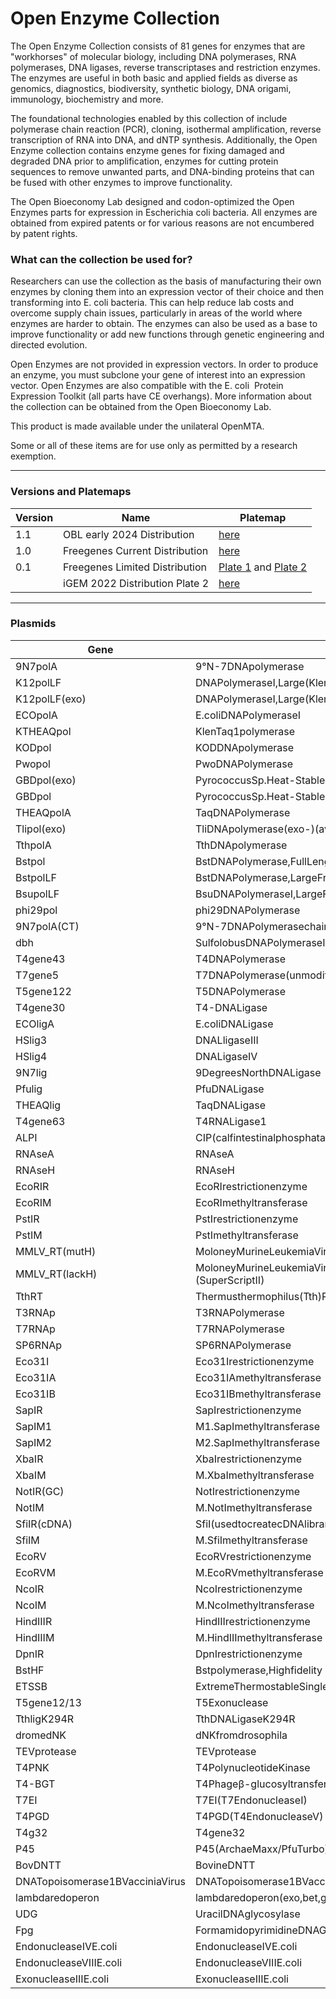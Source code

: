 # Open Enzyme Collection

The Open Enzyme Collection consists of 81 genes for enzymes that are "workhorses" of molecular biology, including DNA polymerases, RNA polymerases,
DNA ligases, reverse transcriptases and restriction enzymes. The enzymes are useful in both basic and applied fields as diverse as genomics, diagnostics,
biodiversity, synthetic biology, DNA origami, immunology, biochemistry and more.

The foundational technologies enabled by this collection of include polymerase chain reaction (PCR), cloning, isothermal amplification, reverse transcription
of RNA into DNA, and dNTP synthesis. Additionally, the Open Enzyme collection contains enzyme genes for fixing damaged and degraded DNA prior to amplification,
enzymes for cutting protein sequences to remove unwanted parts, and DNA-binding proteins that can be fused with other enzymes to improve functionality.

The Open Bioeconomy Lab designed and codon-optimized the Open Enzymes parts for expression in Escherichia coli bacteria.
All enzymes are obtained from expired patents or for various reasons are not encumbered by patent rights.

### What can the collection be used for?

Researchers can use the collection as the basis of manufacturing their own enzymes by cloning them into an expression vector of their choice and then
transforming into E. coli bacteria. This can help reduce lab costs and overcome supply chain issues, particularly in areas of the world where enzymes
are harder to obtain. The enzymes can also be used as a base to improve functionality or add new functions through genetic engineering and directed evolution.

Open Enzymes are not provided in expression vectors. In order to produce an enzyme, you must subclone your gene of interest into an expression vector.
Open Enzymes are also compatible with the ﻿E. coli ﻿ Protein Expression Toolkit (all parts have CE overhangs). More information about the collection can be
obtained from the Open Bioeconomy Lab.

This product is made available under the unilateral OpenMTA.

Some or all of these items are for use only as permitted by a research exemption.

---

### Versions and Platemaps

|Version|Name|Platemap|
|---|---|---|
|1.1|OBL early 2024 Distribution|[here](https://github.com/Reclone-org/Open-DNA-Collections/blob/main/Open%20Enzyme%20Collection/Platemaps/OEC_v1_1.csv)|
|1.0|Freegenes Current Distribution|[here](https://github.com/Reclone-org/Open-DNA-Collections/tree/main/Open%20Enzyme%20Collection/Platemaps/OEC-v1_0.csv)|
|0.1|Freegenes Limited Distribution|[Plate 1](https://github.com/Reclone-org/Open-DNA-Collections/tree/main/Open%20Enzyme%20Collection/Platemaps/OEC-v0_1-1.csv) and [Plate 2](https://github.com/Reclone-org/Open-DNA-Collections/tree/main/Open%20Enzyme%20Collection/Platemaps/OEC-v0_1-2.csv)|
||iGEM 2022 Distribution Plate 2|[here](https://cdn.shopify.com/s/files/1/0368/2444/9068/files/iGEM_2022_distribution_kit_plate_2_FreeGenes_parts_plate_map.csv?v=1656608514)|

---

### Plasmids

|Gene|Name|Freegenes ID|
|---|---|---|
| 9N7polA | 9°N-7DNApolymerase | [BBF10K_003247](https://github.com/Reclone-org/Open-DNA-Collections/blob/main/Open%20Enzyme%20Collection/Plasmids_Genbank/BBF10K_003247.gb) |
| K12polLF | DNAPolymeraseI,Large(Klenow)Fragment | [BBF10K_003248](https://github.com/Reclone-org/Open-DNA-Collections/blob/main/Open%20Enzyme%20Collection/Plasmids_Genbank/BBF10K_003248.gb) |
| K12polLF(exo) | DNAPolymeraseI,Large(Klenow)Fragment(3′→5′exo-) | [BBF10K_003249](https://github.com/Reclone-org/Open-DNA-Collections/blob/main/Open%20Enzyme%20Collection/Plasmids_Genbank/BBF10K_003249.gb) |
| ECOpolA | E.coliDNAPolymeraseI | [BBF10K_003250](https://github.com/Reclone-org/Open-DNA-Collections/blob/main/Open%20Enzyme%20Collection/Plasmids_Genbank/BBF10K_003250.gb) |
| KTHEAQpol | KlenTaq1polymerase | [BBF10K_003251](https://github.com/Reclone-org/Open-DNA-Collections/blob/main/Open%20Enzyme%20Collection/Plasmids_Genbank/BBF10K_003251.gb) |
| KODpol | KODDNApolymerase | [BBF10K_003252](https://github.com/Reclone-org/Open-DNA-Collections/blob/main/Open%20Enzyme%20Collection/Plasmids_Genbank/BBF10K_003252.gb) |
| Pwopol | PwoDNAPolymerase | [BBF10K_003254](https://github.com/Reclone-org/Open-DNA-Collections/blob/main/Open%20Enzyme%20Collection/Plasmids_Genbank/BBF10K_003254.gb) |
| GBDpol(exo) | PyrococcusSp.Heat-Stable(exo–)DNAPolymerase(DeepVent™(exo–)DNAPolymeraseatNEB) | [BBF10K_003255](https://github.com/Reclone-org/Open-DNA-Collections/blob/main/Open%20Enzyme%20Collection/Plasmids_Genbank/BBF10K_003255.gb) |
| GBDpol | PyrococcusSp.Heat-StableDNAPolymerase(DeepVent™atNEB) | [BBF10K_003256](https://github.com/Reclone-org/Open-DNA-Collections/blob/main/Open%20Enzyme%20Collection/Plasmids_Genbank/BBF10K_003256.gb) |
| THEAQpolA | TaqDNAPolymerase | [BBF10K_003257](https://github.com/Reclone-org/Open-DNA-Collections/blob/main/Open%20Enzyme%20Collection/Plasmids_Genbank/BBF10K_003257.gb) |
| Tlipol(exo) | TliDNApolymerase(exo-)(availablefromNEBasVentR®(exo-)DNAPolymerase) | [BBF10K_003259](https://github.com/Reclone-org/Open-DNA-Collections/blob/main/Open%20Enzyme%20Collection/Plasmids_Genbank/BBF10K_003259.gb) |
| TthpolA | TthDNApolymerase | [BBF10K_003260](https://github.com/Reclone-org/Open-DNA-Collections/blob/main/Open%20Enzyme%20Collection/Plasmids_Genbank/BBF10K_003260.gb) |
| Bstpol | BstDNAPolymerase,FullLength | [BBF10K_003261](https://github.com/Reclone-org/Open-DNA-Collections/blob/main/Open%20Enzyme%20Collection/Plasmids_Genbank/BBF10K_003261.gb) |
| BstpolLF | BstDNAPolymerase,LargeFragment | [BBF10K_003262](https://github.com/Reclone-org/Open-DNA-Collections/blob/main/Open%20Enzyme%20Collection/Plasmids_Genbank/BBF10K_003262.gb) |
| BsupolLF | BsuDNAPolymeraseI,LargeFragment | [BBF10K_003263](https://github.com/Reclone-org/Open-DNA-Collections/blob/main/Open%20Enzyme%20Collection/Plasmids_Genbank/BBF10K_003263.gb) |
| phi29pol | phi29DNAPolymerase | [BBF10K_003264](https://github.com/Reclone-org/Open-DNA-Collections/blob/main/Open%20Enzyme%20Collection/Plasmids_Genbank/BBF10K_003264.gb) |
| 9N7polA(CT) | 9°N-7DNAPolymerasechainterminating(NEB>TherminatorDNAPol) | [BBF10K_003265](https://github.com/Reclone-org/Open-DNA-Collections/blob/main/Open%20Enzyme%20Collection/Plasmids_Genbank/BBF10K_003265.gb) |
| dbh | SulfolobusDNAPolymeraseIV | [BBF10K_003266](https://github.com/Reclone-org/Open-DNA-Collections/blob/main/Open%20Enzyme%20Collection/Plasmids_Genbank/BBF10K_003266.gb) |
| T4gene43 | T4DNAPolymerase | [BBF10K_003267](https://github.com/Reclone-org/Open-DNA-Collections/blob/main/Open%20Enzyme%20Collection/Plasmids_Genbank/BBF10K_003267.gb) |
| T7gene5 | T7DNAPolymerase(unmodified) | [BBF10K_003268](https://github.com/Reclone-org/Open-DNA-Collections/blob/main/Open%20Enzyme%20Collection/Plasmids_Genbank/BBF10K_003268.gb) |
| T5gene122 | T5DNAPolymerase | [BBF10K_003269](https://github.com/Reclone-org/Open-DNA-Collections/blob/main/Open%20Enzyme%20Collection/Plasmids_Genbank/BBF10K_003269.gb) |
| T4gene30 | T4-DNALigase | [BBF10K_003270](https://github.com/Reclone-org/Open-DNA-Collections/blob/main/Open%20Enzyme%20Collection/Plasmids_Genbank/BBF10K_003270.gb) |
| ECOligA | E.coliDNALigase | [BBF10K_003271](https://github.com/Reclone-org/Open-DNA-Collections/blob/main/Open%20Enzyme%20Collection/Plasmids_Genbank/BBF10K_003271.gb) |
| HSlig3 | DNALligaseIII | [BBF10K_003272](https://github.com/Reclone-org/Open-DNA-Collections/blob/main/Open%20Enzyme%20Collection/Plasmids_Genbank/BBF10K_003272.gb) |
| HSlig4 | DNALigaseIV | [BBF10K_003273](https://github.com/Reclone-org/Open-DNA-Collections/blob/main/Open%20Enzyme%20Collection/Plasmids_Genbank/BBF10K_003273.gb) |
| 9N7lig | 9DegreesNorthDNALigase | [BBF10K_003274](https://github.com/Reclone-org/Open-DNA-Collections/blob/main/Open%20Enzyme%20Collection/Plasmids_Genbank/BBF10K_003274.gb) |
| Pfulig | PfuDNALigase | [BBF10K_003275](https://github.com/Reclone-org/Open-DNA-Collections/blob/main/Open%20Enzyme%20Collection/Plasmids_Genbank/BBF10K_003275.gb) |
| THEAQlig | TaqDNALigase | [BBF10K_003276](https://github.com/Reclone-org/Open-DNA-Collections/blob/main/Open%20Enzyme%20Collection/Plasmids_Genbank/BBF10K_003276.gb) |
| T4gene63 | T4RNALigase1 | [BBF10K_003277](https://github.com/Reclone-org/Open-DNA-Collections/blob/main/Open%20Enzyme%20Collection/Plasmids_Genbank/BBF10K_003277.gb) |
| ALPI | CIP(calfintestinalphosphatase) | [BBF10K_003278](https://github.com/Reclone-org/Open-DNA-Collections/blob/main/Open%20Enzyme%20Collection/Plasmids_Genbank/BBF10K_003278.gb) |
| RNAseA | RNAseA | [BBF10K_003279](https://github.com/Reclone-org/Open-DNA-Collections/blob/main/Open%20Enzyme%20Collection/Plasmids_Genbank/BBF10K_003279.gb) |
| RNAseH | RNAseH | [BBF10K_003280](https://github.com/Reclone-org/Open-DNA-Collections/blob/main/Open%20Enzyme%20Collection/Plasmids_Genbank/BBF10K_003280.gb) |
| EcoRIR | EcoRIrestrictionenzyme | [BBF10K_003281](https://github.com/Reclone-org/Open-DNA-Collections/blob/main/Open%20Enzyme%20Collection/Plasmids_Genbank/BBF10K_003281.gb) |
| EcoRIM | EcoRImethyltransferase | [BBF10K_003282](https://github.com/Reclone-org/Open-DNA-Collections/blob/main/Open%20Enzyme%20Collection/Plasmids_Genbank/BBF10K_003282.gb) |
| PstIR | PstIrestrictionenzyme | [BBF10K_003283](https://github.com/Reclone-org/Open-DNA-Collections/blob/main/Open%20Enzyme%20Collection/Plasmids_Genbank/BBF10K_003283.gb) |
| PstIM | PstImethyltransferase | [BBF10K_003284](https://github.com/Reclone-org/Open-DNA-Collections/blob/main/Open%20Enzyme%20Collection/Plasmids_Genbank/BBF10K_003284.gb) |
| MMLV_RT(mutH) | MoloneyMurineLeukemiaVirus(MMLV)ReverseTranscriptase(RNAseHdeactivatedby3mutations) | [BBF10K_003285](https://github.com/Reclone-org/Open-DNA-Collections/blob/main/Open%20Enzyme%20Collection/Plasmids_Genbank/BBF10K_003285.gb) |
| MMLV_RT(lackH) | MoloneyMurineLeukemiaVirus(MMLV)ReverseTranscriptaseRNaseH-(lackingRNaseHdomain)(SuperScriptII) | [BBF10K_003286](https://github.com/Reclone-org/Open-DNA-Collections/blob/main/Open%20Enzyme%20Collection/Plasmids_Genbank/BBF10K_003286.gb) |
| TthRT | Thermusthermophilus(Tth)RT | [BBF10K_003287](https://github.com/Reclone-org/Open-DNA-Collections/blob/main/Open%20Enzyme%20Collection/Plasmids_Genbank/BBF10K_003287.gb) |
| T3RNAp | T3RNAPolymerase | [BBF10K_003289](https://github.com/Reclone-org/Open-DNA-Collections/blob/main/Open%20Enzyme%20Collection/Plasmids_Genbank/BBF10K_003289.gb) |
| T7RNAp | T7RNAPolymerase | [BBF10K_003290](https://github.com/Reclone-org/Open-DNA-Collections/blob/main/Open%20Enzyme%20Collection/Plasmids_Genbank/BBF10K_003290.gb) |
| SP6RNAp | SP6RNAPolymerase | [BBF10K_003291](https://github.com/Reclone-org/Open-DNA-Collections/blob/main/Open%20Enzyme%20Collection/Plasmids_Genbank/BBF10K_003291.gb) |
| Eco31I | Eco31Irestrictionenzyme | [BBF10K_003292](https://github.com/Reclone-org/Open-DNA-Collections/blob/main/Open%20Enzyme%20Collection/Plasmids_Genbank/BBF10K_003292.gb) |
| Eco31IA | Eco31IAmethyltransferase | [BBF10K_003293](https://github.com/Reclone-org/Open-DNA-Collections/blob/main/Open%20Enzyme%20Collection/Plasmids_Genbank/BBF10K_003293.gb) |
| Eco31IB | Eco31IBmethyltransferase | [BBF10K_003294](https://github.com/Reclone-org/Open-DNA-Collections/blob/main/Open%20Enzyme%20Collection/Plasmids_Genbank/BBF10K_003294.gb) |
| SapIR | SapIrestrictionenzyme | [BBF10K_003295](https://github.com/Reclone-org/Open-DNA-Collections/blob/main/Open%20Enzyme%20Collection/Plasmids_Genbank/BBF10K_003295.gb) |
| SapIM1 | M1.SapImethyltransferase | [BBF10K_003296](https://github.com/Reclone-org/Open-DNA-Collections/blob/main/Open%20Enzyme%20Collection/Plasmids_Genbank/BBF10K_003296.gb) |
| SapIM2 | M2.SapImethyltransferase | [BBF10K_003297](https://github.com/Reclone-org/Open-DNA-Collections/blob/main/Open%20Enzyme%20Collection/Plasmids_Genbank/BBF10K_003297.gb) |
| XbaIR | XbaIrestrictionenzyme | [BBF10K_003298](https://github.com/Reclone-org/Open-DNA-Collections/blob/main/Open%20Enzyme%20Collection/Plasmids_Genbank/BBF10K_003298.gb) |
| XbaIM | M.XbaImethyltransferase | [BBF10K_003299](https://github.com/Reclone-org/Open-DNA-Collections/blob/main/Open%20Enzyme%20Collection/Plasmids_Genbank/BBF10K_003299.gb) |
| NotIR(GC) | NotIrestrictionenzyme | [BBF10K_003300](https://github.com/Reclone-org/Open-DNA-Collections/blob/main/Open%20Enzyme%20Collection/Plasmids_Genbank/BBF10K_003300.gb) |
| NotIM | M.NotImethyltransferase | [BBF10K_003301](https://github.com/Reclone-org/Open-DNA-Collections/blob/main/Open%20Enzyme%20Collection/Plasmids_Genbank/BBF10K_003301.gb) |
| SfiIR(cDNA) | SfiI(usedtocreatecDNAlibraries) | [BBF10K_003302](https://github.com/Reclone-org/Open-DNA-Collections/blob/main/Open%20Enzyme%20Collection/Plasmids_Genbank/BBF10K_003302.gb) |
| SfiIM | M.SfiImethyltransferase | [BBF10K_003303](https://github.com/Reclone-org/Open-DNA-Collections/blob/main/Open%20Enzyme%20Collection/Plasmids_Genbank/BBF10K_003303.gb) |
| EcoRV | EcoRVrestrictionenzyme | [BBF10K_003304](https://github.com/Reclone-org/Open-DNA-Collections/blob/main/Open%20Enzyme%20Collection/Plasmids_Genbank/BBF10K_003304.gb) |
| EcoRVM | M.EcoRVmethyltransferase | [BBF10K_003305](https://github.com/Reclone-org/Open-DNA-Collections/blob/main/Open%20Enzyme%20Collection/Plasmids_Genbank/BBF10K_003305.gb) |
| NcoIR | NcoIrestrictionenzyme | [BBF10K_003306](https://github.com/Reclone-org/Open-DNA-Collections/blob/main/Open%20Enzyme%20Collection/Plasmids_Genbank/BBF10K_003306.gb) |
| NcoIM | M.NcoImethyltransferase | [BBF10K_003307](https://github.com/Reclone-org/Open-DNA-Collections/blob/main/Open%20Enzyme%20Collection/Plasmids_Genbank/BBF10K_003307.gb) |
| HindIIIR | HindIIIrestrictionenzyme | [BBF10K_003308](https://github.com/Reclone-org/Open-DNA-Collections/blob/main/Open%20Enzyme%20Collection/Plasmids_Genbank/BBF10K_003308.gb) |
| HindIIIM | M.HindIIImethyltransferase | [BBF10K_003309](https://github.com/Reclone-org/Open-DNA-Collections/blob/main/Open%20Enzyme%20Collection/Plasmids_Genbank/BBF10K_003309.gb) |
| DpnIR | DpnIrestrictionenzyme | [BBF10K_003310](https://github.com/Reclone-org/Open-DNA-Collections/blob/main/Open%20Enzyme%20Collection/Plasmids_Genbank/BBF10K_003310.gb) |
| BstHF | Bstpolymerase,Highfidelity | [BBF10K_003311](https://github.com/Reclone-org/Open-DNA-Collections/blob/main/Open%20Enzyme%20Collection/Plasmids_Genbank/BBF10K_003311.gb) |
| ETSSB | ExtremeThermostableSingle-StrandedDNABindingProtein | [BBF10K_003312](https://github.com/Reclone-org/Open-DNA-Collections/blob/main/Open%20Enzyme%20Collection/Plasmids_Genbank/BBF10K_003312.gb) |
| T5gene12/13 | T5Exonuclease | [BBF10K_003313](https://github.com/Reclone-org/Open-DNA-Collections/blob/main/Open%20Enzyme%20Collection/Plasmids_Genbank/BBF10K_003313.gb) |
| TthligK294R | TthDNALigaseK294R | [BBF10K_003314](https://github.com/Reclone-org/Open-DNA-Collections/blob/main/Open%20Enzyme%20Collection/Plasmids_Genbank/BBF10K_003314.gb) |
| dromedNK | dNKfromdrosophila | [BBF10K_003315](https://github.com/Reclone-org/Open-DNA-Collections/blob/main/Open%20Enzyme%20Collection/Plasmids_Genbank/BBF10K_003315.gb) |
| TEVprotease | TEVprotease | [BBF10K_003316](https://github.com/Reclone-org/Open-DNA-Collections/blob/main/Open%20Enzyme%20Collection/Plasmids_Genbank/BBF10K_003316.gb) |
| T4PNK | T4PolynucleotideKinase | [BBF10K_003317](https://github.com/Reclone-org/Open-DNA-Collections/blob/main/Open%20Enzyme%20Collection/Plasmids_Genbank/BBF10K_003317.gb) |
| T4-BGT | T4Phageβ-glucosyltransferase | [BBF10K_003318](https://github.com/Reclone-org/Open-DNA-Collections/blob/main/Open%20Enzyme%20Collection/Plasmids_Genbank/BBF10K_003318.gb) |
| T7EI | T7EI(T7EndonucleaseI) | [BBF10K_003319](https://github.com/Reclone-org/Open-DNA-Collections/blob/main/Open%20Enzyme%20Collection/Plasmids_Genbank/BBF10K_003319.gb) |
| T4PGD | T4PGD(T4EndonucleaseV) | [BBF10K_003320](https://github.com/Reclone-org/Open-DNA-Collections/blob/main/Open%20Enzyme%20Collection/Plasmids_Genbank/BBF10K_003320.gb) |
| T4g32 | T4gene32 | [BBF10K_003321](https://github.com/Reclone-org/Open-DNA-Collections/blob/main/Open%20Enzyme%20Collection/Plasmids_Genbank/BBF10K_003321.gb) |
| P45 | P45(ArchaeMaxx/PfuTurbo) | [BBF10K_003322](https://github.com/Reclone-org/Open-DNA-Collections/blob/main/Open%20Enzyme%20Collection/Plasmids_Genbank/BBF10K_003322.gb) |
| BovDNTT | BovineDNTT | [BBF10K_003323](https://github.com/Reclone-org/Open-DNA-Collections/blob/main/Open%20Enzyme%20Collection/Plasmids_Genbank/BBF10K_003323.gb) |
| DNATopoisomerase1BVacciniaVirus | DNATopoisomerase1BVacciniaVirus | [BBF10K_003324](https://github.com/Reclone-org/Open-DNA-Collections/blob/main/Open%20Enzyme%20Collection/Plasmids_Genbank/BBF10K_003324.gb) |
| lambdaredoperon | lambdaredoperon(exo,bet,gam) | [BBF10K_003325](https://github.com/Reclone-org/Open-DNA-Collections/blob/main/Open%20Enzyme%20Collection/Plasmids_Genbank/BBF10K_003325.gb) |
| UDG | UracilDNAglycosylase | [BBF10K_003326](https://github.com/Reclone-org/Open-DNA-Collections/blob/main/Open%20Enzyme%20Collection/Plasmids_Genbank/BBF10K_003326.gb) |
| Fpg | FormamidopyrimidineDNAGlycosylase | [BBF10K_003327](https://github.com/Reclone-org/Open-DNA-Collections/blob/main/Open%20Enzyme%20Collection/Plasmids_Genbank/BBF10K_003327.gb) |
| EndonucleaseIVE.coli | EndonucleaseIVE.coli | [BBF10K_003328](https://github.com/Reclone-org/Open-DNA-Collections/blob/main/Open%20Enzyme%20Collection/Plasmids_Genbank/BBF10K_003328.gb) |
| EndonucleaseVIIIE.coli | EndonucleaseVIIIE.coli | [BBF10K_003329](https://github.com/Reclone-org/Open-DNA-Collections/blob/main/Open%20Enzyme%20Collection/Plasmids_Genbank/BBF10K_003329.gb) |
| ExonucleaseIIIE.coli | ExonucleaseIIIE.coli | [BBF10K_003330](https://github.com/Reclone-org/Open-DNA-Collections/blob/main/Open%20Enzyme%20Collection/Plasmids_Genbank/BBF10K_003330.gb) |
